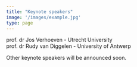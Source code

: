 ```yaml
---
title: "Keynote speakers"
image: '/images/example.jpg'
type: page
---
```

prof. dr Jos Verhoeven - Utrecht University\
prof. dr Rudy van Diggelen - University of Antwerp

Other keynote speakers will be announced soon. 
